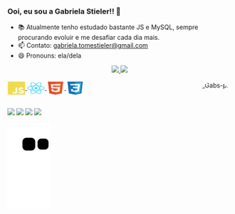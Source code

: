 ### Ooi, eu sou a Gabriela Stieler!! 👋

- 📚 Atualmente tenho estudado bastante JS e MySQL, sempre procurando evoluir e me desafiar cada dia mais.
- 📫 Contato: gabriela.tomestieler@gmail.com
- 😄 Pronouns: ela/dela

<div align="center">
  <a href="https://github.com/GabrielaStieler">
  <img height="130em" src="https://github-readme-stats.vercel.app/api?username=GabrielaStieler&show_icons=true&theme=radical&include_all_commits=true&count_private=true"/>
  <img height="130em" src="https://github-readme-stats.vercel.app/api/top-langs/?username=GabrielaStieler&layout=compact&langs_count=7&theme=radical"/>
</div>

<div style="display: inline_block"><br>
  <img align="center" alt="Gabs-Js" height="30" width="40" src="https://raw.githubusercontent.com/devicons/devicon/master/icons/javascript/javascript-plain.svg">
  <img align="center" alt="Gabs-React" height="30" width="40" src="https://raw.githubusercontent.com/devicons/devicon/master/icons/react/react-original.svg">
  <img align="center" alt="Gabs-HTML" height="30" width="40" src="https://raw.githubusercontent.com/devicons/devicon/master/icons/html5/html5-original.svg">
  <img align="center" alt="Gabs-CSS" height="30" width="40" src="https://raw.githubusercontent.com/devicons/devicon/master/icons/css3/css3-original.svg">
  <img align="right" alt="Gabs-pic" height="150" style="border-radius:50px;" src="https://i.picasion.com/pic92/61e586c422883f57de48d6affad92292.gif">
</div>
  
  ##
 
<div> 
  <a href="https://www.instagram.com/gabs__ela/" target="_blank"><img src="https://img.shields.io/badge/-Instagram-%23E4405F?style=for-the-badge&logo=instagram&logoColor=white" target="_blank"></a>
 	<a href="https://www.twitch.tv/gabstranha" target="_blank"><img src="https://img.shields.io/badge/Twitch-9146FF?style=for-the-badge&logo=twitch&logoColor=white" target="_blank"></a>
  <a href = "mailto:gabriela.tomestieler@gmail.com"><img src="https://img.shields.io/badge/-Gmail-%23333?style=for-the-badge&logo=gmail&logoColor=white" target="_blank"></a>
  <a href="https://www.linkedin.com/in/gabriela-stieler-2b4b19200/" target="_blank"><img src="https://img.shields.io/badge/-LinkedIn-%230077B5?style=for-the-badge&logo=linkedin&logoColor=white" target="_blank"></a>  
  
  ![Snake animation](https://github.com/GabrielaStieler/GabrielaStieler/blob/output/github-contribution-grid-snake.svg)
  
</div>
